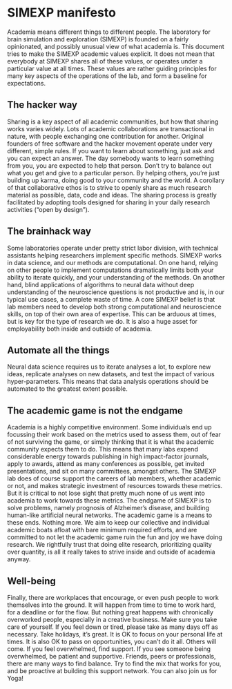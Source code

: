 # SIMEXP manifesto

Academia means different things to different people. The laboratory for brain simulation and exploration (SIMEXP) is founded on a fairly opinionated, and possibly unusual view of what academia is. This document tries to make the SIMEXP academic values explicit. It does not mean that everybody at SIMEXP shares all of these values, or operates under a particular value at all times. These values are rather guiding principles for many key aspects of the operations of the lab, and form a baseline for expectations.

## The hacker way
Sharing is a key aspect of all academic communities, but how that sharing works varies widely. Lots of academic collaborations are transactional in nature, with people exchanging one contribution for another. Original founders of free software and the hacker movement operate under very different, simple rules. If you want to learn about something, just ask and you can expect an answer. The day somebody wants to learn something from you, you are expected to help that person. Don’t try to balance out what you get and give to a particular person. By helping others, you’re just building up karma, doing good to your community and the world. A corollary of that collaborative ethos is to strive to openly share as much research material as possible, data, code and ideas. The sharing process is greatly facilitated by adopting tools designed for sharing in your daily research activities (“open by design”).

## The brainhack way
Some laboratories operate under pretty strict labor division, with technical assistants helping researchers implement specific methods. SIMEXP works in data science, and our methods are computational. On one hand, relying on other people to implement computations dramatically limits both your ability to iterate quickly, and your understanding of the methods. On another hand, blind applications of algorithms to neural data without deep understanding of the neuroscience questions is not productive and is, in our typical use cases, a complete waste of time. A core SIMEXP belief is that lab members need to develop both strong computational and neuroscience skills, on top of their own area of expertise. This can be arduous at times, but is key for the type of research we do. It is also a huge asset for employability both inside and outside of academia.

## Automate all the things
Neural data science requires us to iterate analyses a lot, to explore new ideas, replicate analyses on new datasets, and test the impact of various hyper-parameters. This means that data analysis operations should be automated to the greatest extent possible.  

## The academic game is not the endgame
Academia is a highly competitive environment. Some individuals end up focussing their work based on the metrics used to assess them, out of fear of not surviving the game, or simply thinking that it is what the academic community expects them to do. This means that many labs expend considerable energy towards publishing in high impact-factor journals, apply to awards, attend as many conferences as possible, get invited presentations, and sit on many committees, amongst others. The SIMEXP lab does of course support the careers of lab members, whether academic or not, and makes strategic investment of resources towards these metrics. But it is critical to not lose sight that pretty much none of us went into academia to work towards these metrics. The endgame of SIMEXP is to solve problems, namely prognosis of Alzheimer’s disease, and building human-like artificial neural networks. The academic game is a means to these ends. Nothing more. We aim to keep our collective and individual academic boats afloat with bare minimum required efforts, and are committed to not let the academic game ruin the fun and joy we have doing research. We rightfully trust that doing elite research, prioritizing quality over quantity, is all it really takes to strive inside and outside of academia anyway.

## Well-being
Finally, there are workplaces that encourage, or even push people to work themselves into the ground. It will happen from time to time to work hard, for a deadline or for the flow. But nothing great happens with chronically overworked people, especially in a creative business. Make sure you take care of yourself. If you feel down or tired, please take as many days off as necessary. Take holidays, it’s great. It is OK to focus on your personal life at times. It is also OK to pass on opportunities, you can’t do it all. Others will come. If you feel overwhelmed, find support. If you see someone being overwhelmed, be patient and supportive. Friends, peers or professionals, there are many ways to find balance. Try to find the mix that works for you, and be proactive at building this support network. You can also join us for Yoga! 
